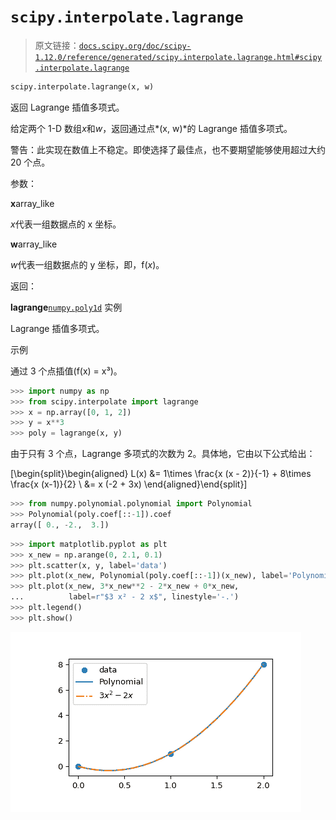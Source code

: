 # `scipy.interpolate.lagrange`

> 原文链接：[`docs.scipy.org/doc/scipy-1.12.0/reference/generated/scipy.interpolate.lagrange.html#scipy.interpolate.lagrange`](https://docs.scipy.org/doc/scipy-1.12.0/reference/generated/scipy.interpolate.lagrange.html#scipy.interpolate.lagrange)

```py
scipy.interpolate.lagrange(x, w)
```

返回 Lagrange 插值多项式。

给定两个 1-D 数组*x*和*w*，返回通过点*(x, w)*的 Lagrange 插值多项式。

警告：此实现在数值上不稳定。即使选择了最佳点，也不要期望能够使用超过大约 20 个点。

参数：

**x**array_like

*x*代表一组数据点的 x 坐标。

**w**array_like

*w*代表一组数据点的 y 坐标，即，f(*x*)。

返回：

**lagrange**[`numpy.poly1d`](https://numpy.org/devdocs/reference/generated/numpy.poly1d.html#numpy.poly1d "(在 NumPy v2.0.dev0 中)") 实例

Lagrange 插值多项式。

示例

通过 3 个点插值\(f(x) = x³\)。

```py
>>> import numpy as np
>>> from scipy.interpolate import lagrange
>>> x = np.array([0, 1, 2])
>>> y = x**3
>>> poly = lagrange(x, y) 
```

由于只有 3 个点，Lagrange 多项式的次数为 2。具体地，它由以下公式给出：

\[\begin{split}\begin{aligned} L(x) &= 1\times \frac{x (x - 2)}{-1} + 8\times \frac{x (x-1)}{2} \\ &= x (-2 + 3x) \end{aligned}\end{split}\]

```py
>>> from numpy.polynomial.polynomial import Polynomial
>>> Polynomial(poly.coef[::-1]).coef
array([ 0., -2.,  3.]) 
```

```py
>>> import matplotlib.pyplot as plt
>>> x_new = np.arange(0, 2.1, 0.1)
>>> plt.scatter(x, y, label='data')
>>> plt.plot(x_new, Polynomial(poly.coef[::-1])(x_new), label='Polynomial')
>>> plt.plot(x_new, 3*x_new**2 - 2*x_new + 0*x_new,
...          label=r"$3 x² - 2 x$", linestyle='-.')
>>> plt.legend()
>>> plt.show() 
```

![../../_images/scipy-interpolate-lagrange-1.png](img/308e72abad917571e52edd5ae1e74b6b.png)
